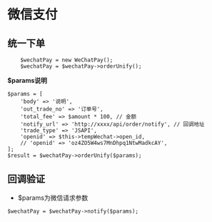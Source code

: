 # 微信支付

## 统一下单

~~~
    $wechatPay = new WeChatPay();
    $wechatPay = $wechatPay->orderUnify();
~~~

**$params说明**

~~~
$params = [
    'body' => '说明',
    'out_trade_no' => '订单号',
    'total_fee' => $amount * 100, // 金额
    'notify_url' => 'http://xxxx/api/order/notify', // 回调地址 
    'trade_type' => 'JSAPI',
    'openid' => $this->tempWechat->open_id,
    // 'openid' => 'oz4ZO5W4ws7MnDhpq1NtwMadkcAY',
];
$result = $wechatPay->orderUnify($params);
~~~

## 回调验证

- $params为微信请求参数

`$wechatPay = $wechatPay->notify($params);`
